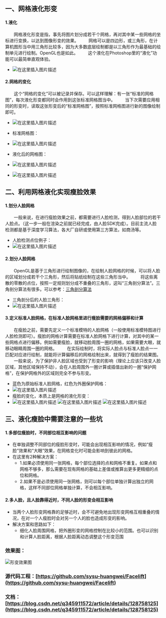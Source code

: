 ## 一、网格液化形变
#### 1.液化
&ensp;&ensp;&ensp;&ensp;网格液化形变是指，事先将图片划分成若干个网格，再对其中某一些网格的坐标进行变换，以达到图像形变的效果。
&ensp;&ensp;&ensp;&ensp;网格可以是四边形，或三角形，在计算机图形当中用三角形比较多，因为大多数底层绘制都是以三角形作为最基础的绘制单元进行绘制。OpenGL也是如此。
&ensp;&ensp;&ensp;&ensp;这个液化在Photoshop里的“液化”功能可以最简单直观体验。
* ![在这里插入图片描述](https://img-blog.csdnimg.cn/07b2e184b2f4432b8b81fe3b7ee526b5.gif)
#### 2.网格的变化
&ensp;&ensp;&ensp;&ensp;这个“网格的变化”可以被记录并保存。可以这样理解：有一张“标准的网格图”，每次液化形变都同时会作用到这张标准网格图当中。
&ensp;&ensp;&ensp;&ensp;当下次需要应用相同的形变时，读取这张形变后的“标准网格图”，按照标准网格图进行新的图像绘制即可。
* ![在这里插入图片描述](https://img-blog.csdnimg.cn/e255150e01124f4aa2491b3e86b420a6.png)
* 标准网格图：
* ![在这里插入图片描述](https://img-blog.csdnimg.cn/f28b053346f84fcab00815d6f15e7bd2.png)

* 液化后的网格图：
* ![在这里插入图片描述](https://img-blog.csdnimg.cn/94261505f88b43308bf2df8e275615db.png)
* ![在这里插入图片描述](https://img-blog.csdnimg.cn/956a0a8655724933bce25cbc0a20ac6a.png)

## 二、利用网格液化实现瘦脸效果
#### 1.划分人脸网格
&ensp;&ensp;&ensp;&ensp;一般来说，在进行瘦脸效果之前，都需要进行人脸检测，得到人脸部位的若干人脸点。（这一步一般在渲染之前就已经完成，由人脸SDK完成）。目前主流人脸检测都是基于深度学习算法，各大厂自研或使用第三方算法，如商汤等。
* 人脸检测点位例子：
* ![在这里插入图片描述](https://img-blog.csdnimg.cn/60ec460f79194d388f273d412b9e3960.png)

#### 2.划分人脸网格
&ensp;&ensp;&ensp;&ensp;OpenGL是基于三角形进行绘制图像的，在绘制人脸网格的时候，可以将人脸的区域划分成若干个三角形，然后将贴纸绘制在这些三角形当中。
&ensp;&ensp;&ensp;&ensp;将这些离散的零散的点位，按照一定规则划分成不重叠的三角形，这叫“三角剖分算法”。三角剖分算法有很多。可以参考：[三角剖分算法](https://blog.csdn.net/weixin_45963815/article/details/118894886?ops_request_misc=%257B%2522request%255Fid%2522%253A%2522167497653416782427415213%2522%252C%2522scm%2522%253A%252220140713.130102334..%2522%257D&request_id=167497653416782427415213&biz_id=0&utm_medium=distribute.pc_search_result.none-task-blog-2~all~sobaiduend~default-2-118894886-null-null.142%5Ev71%5Epc_new_rank,201%5Ev4%5Eadd_ask&utm_term=%E4%B8%89%E8%A7%92%E5%89%96%E5%88%86%E7%AE%97%E6%B3%95&spm=1018.2226.3001.4187)
* 三角剖分后的人脸三角形：
* ![在这里插入图片描述](https://img-blog.csdnimg.cn/f1568b34fe7d431897f2f40587d9083e.png)
#### 3.定义标准人脸网格，在标准人脸网格里进行瘦脸需要的网格偏移和计算
&ensp;&ensp;&ensp;&ensp;在瘦脸之前，需要先定义一个标准模特的人脸网格（一般使用标准模特图进行人脸检测即可）。瘦脸的网格计算需要在标准人脸网格下进行计算，对其中的某一些网格点进行偏移。例如需要瘦脸，就移动脸周围一圈的网格，如果需要大眼，就移动眼睛周围一圈的网格。
&ensp;&ensp;&ensp;&ensp;在实际绘制时，将实际人脸点与标准人脸点一一匹配对应进行绘制，就能将计算偏移后的网格绘制出来，就得到了瘦脸的结果图。<br>
&ensp;&ensp;&ensp;&ensp;一般来说，为了保护非人脸区域也受到了形变的影响（理论上应该只改变人脸区域，其他区域保持不动），会在人脸周围外一圈计算或插值出新的一圈“保护网格”，在保护网格外的区域则完全不参与形变。
* 蓝色为原始标准人脸网格，红色为外圈保护网格：
* ![在这里插入图片描述](https://img-blog.csdnimg.cn/b14543fcb59549818e1559526b29d204.png)
* 瘦脸的变化，本质上是网格的液化形变：
* ![在这里插入图片描述](https://img-blog.csdnimg.cn/9d4240d0087e42f7a6e1bbe9b0966d42.gif)
![在这里插入图片描述](https://img-blog.csdnimg.cn/270b808712b645468755c2c363e8e698.gif)
![在这里插入图片描述](https://img-blog.csdnimg.cn/1e727bac8dc94c4a9ac0ffb5a215d378.gif)
## 三、液化瘦脸中需要注意的一些坑
#### 1.多部位瘦脸时，不同部位相互影响的问题
* 在单独调整不同部位的瘦脸形变时，可能会出现相互影响的情况，例如“瘦脸”效果和“大眼”效果，在网格变化时可能会影响到彼此的网格。
* 在这里有2种解决方案：
	* 1.如果必须使用同一张网格，每个部位选择的点和网格不重复。如果点和网格不够多，那么需要在现有网格的基础上差值或推算出更多更精细的点位和网格。
	* 2.如果不是必须使用同一张网格，则可以每个部位单独计算出独立的网格，这样不同部位网格单独计算，不会相互影响。

#### 2.多人脸，且人脸靠得近时，不同人脸的形变会相互影响
* 当两个人脸形变网格靠的足够近时，会不可避免地出现形变网格互相重叠的情况，在对一个人瘦脸时会对另一个人的脸也造成形变的影响。
* 解决方案和思路如下：
	* 细化人脸周围网格，把外圈形变的网格控制在比较小的范围。也可以识别和计算人脸距离，根据人脸距离动态调整这个形变范围


### 效果图：<br>
![形变效果图](https://img-blog.csdnimg.cn/410856d7920141dfbe90ca34129496a5.gif)

### 源代码工程：[https://github.com/sysu-huangwei/Facelift](https://github.com/sysu-huangwei/Facelift)
### 文档：[https://blog.csdn.net/q345911572/article/details/128758125](https://blog.csdn.net/q345911572/article/details/128758125)
